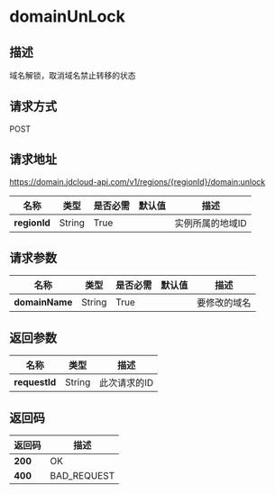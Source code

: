 # domainUnLock


## 描述
域名解锁，取消域名禁止转移的状态

## 请求方式
POST

## 请求地址
https://domain.jdcloud-api.com/v1/regions/{regionId}/domain:unlock

|名称|类型|是否必需|默认值|描述|
|---|---|---|---|---|
|**regionId**|String|True| |实例所属的地域ID|

## 请求参数
|名称|类型|是否必需|默认值|描述|
|---|---|---|---|---|
|**domainName**|String|True| |要修改的域名|


## 返回参数
|名称|类型|描述|
|---|---|---|
|**requestId**|String|此次请求的ID|


## 返回码
|返回码|描述|
|---|---|
|**200**|OK|
|**400**|BAD_REQUEST|
